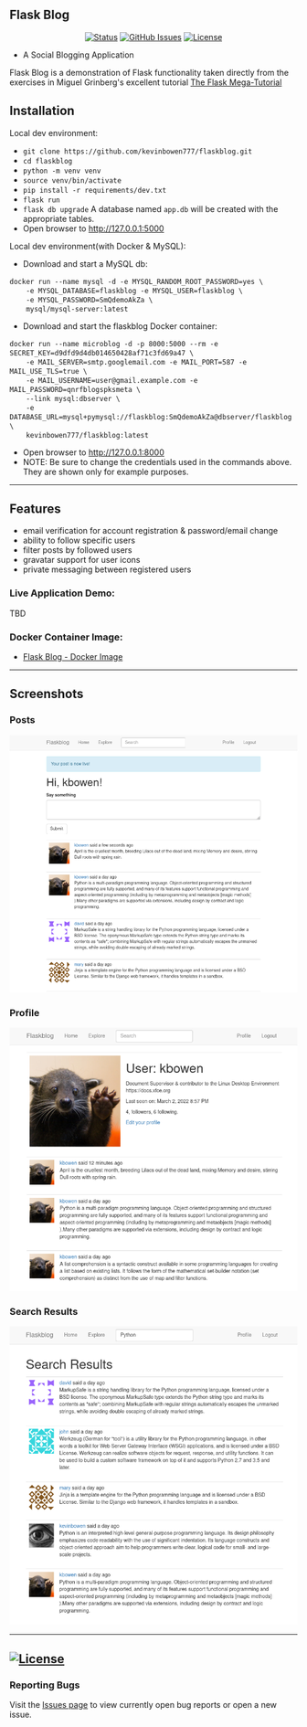 ## Flask Blog

<div align="center">

  [![Status](https://img.shields.io/badge/status-active-success.svg)]()
  [![GitHub Issues](https://img.shields.io/github/issues/kevinbowen777/flaskblog.svg)](https://github.com/kevinbowen777/flaskblog/issues)
  [![License](https://img.shields.io/badge/license-MIT-blue.svg)](/LICENSE)

</div>

- A Social Blogging Application

Flask Blog is a demonstration of Flask functionality taken directly from the
exercises in Miguel Grinberg's excellent tutorial [The Flask Mega-Tutorial](https://blog.miguelgrinberg.com/post/the-flask-mega-tutorial-part-i-hello-world)

## Installation
Local dev environment:
 - `git clone https://github.com/kevinbowen777/flaskblog.git`
 - `cd flaskblog`
 - `python -m venv venv`
 - `source venv/bin/activate`
 - `pip install -r requirements/dev.txt`
 - `flask run`
 - `flask db upgrade`
   A database named `app.db` will be created with the appropriate tables.
 - Open browser to http://127.0.0.1:5000

Local dev environment(with Docker & MySQL):
 - Download and start a MySQL db:
```
docker run --name mysql -d -e MYSQL_RANDOM_ROOT_PASSWORD=yes \
    -e MYSQL_DATABASE=flaskblog -e MYSQL_USER=flaskblog \
    -e MYSQL_PASSWORD=SmQdemoAkZa \
    mysql/mysql-server:latest
```
  - Download and start the flaskblog Docker container:
```
docker run --name microblog -d -p 8000:5000 --rm -e SECRET_KEY=d9dfd9d4db014650428af71c3fd69a47 \
    -e MAIL_SERVER=smtp.googlemail.com -e MAIL_PORT=587 -e MAIL_USE_TLS=true \
    -e MAIL_USERNAME=user@gmail.example.com -e MAIL_PASSWORD=qnrfblogspksmeta \
    --link mysql:dbserver \
    -e DATABASE_URL=mysql+pymysql://flaskblog:SmQdemoAkZa@dbserver/flaskblog \
    kevinbowen777/flaskblog:latest
```
  - Open browser to http://127.0.0.1:8000
  - NOTE: Be sure to change the credentials used in the commands above. They are
    shown only for example purposes.

---
## Features
 - email verification for account registration & password/email change
 - ability to follow specific users
 - filter posts by followed users
 - gravatar support for user icons
 - private messaging between registered users

### Live Application Demo:

TBD

### Docker Container Image:

 - [Flask Blog - Docker
   Image](https://hub.docker.com/repository/docker/kevinbowen777/flaskblog)
---
## Screenshots

### Posts
![Posts](images/flaskblog_posts.png)

### Profile
![Profile](images/flaskblog_profile.png)

### Search Results
![Profile](images/flaskblog_search_results.png)


---
[![License](https://img.shields.io/badge/license-MIT-green)](https://github.com/kevinbowen777/flaskblog/blob/master/LICENSE)
---
### Reporting Bugs

   Visit the [Issues page](https://github.com/kevinbowen777/flaskblog/issues)
      to view currently open bug reports or open a new issue.
